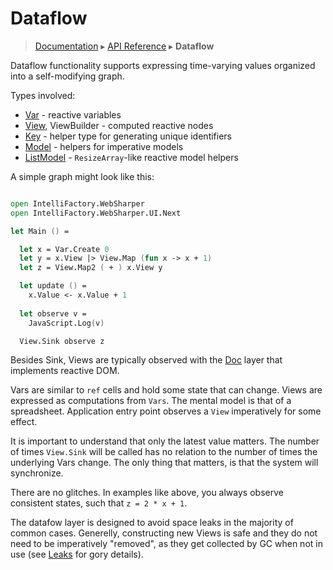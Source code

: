 # Dataflow
> [Documentation](../README.md) ▸ [API Reference](API.md) ▸ **Dataflow**

Dataflow functionality supports expressing
time-varying values organized into a self-modifying graph.

Types involved:

  * [Var](Var.md) - reactive variables
  * [View](View.md), ViewBuilder - computed reactive nodes
  * [Key](Key.md) - helper type for generating unique identifiers 
  * [Model](Model.md) - helpers for imperative models
  * [ListModel](ListModel.md) - `ResizeArray`-like reactive model helpers

A simple graph might look like this:

```fsharp

open IntelliFactory.WebSharper
open IntelliFactory.WebSharper.UI.Next

let Main () =

  let x = Var.Create 0
  let y = x.View |> View.Map (fun x -> x + 1)
  let z = View.Map2 ( + ) x.View y

  let update () =
    x.Value <- x.Value + 1
  
  let observe v =
    JavaScript.Log(v)

  View.Sink observe z
```

Besides Sink, Views are typically observed with the [Doc](Doc.md) layer
that implements reactive DOM.

Vars are similar to `ref` cells and hold some state that can change.
Views are expressed as computations from `Vars`.  The mental model is
that of a spreadsheet.  Application entry point observes a `View`
imperatively for some effect.

It is important to understand that only the latest value matters. 
The number of times `View.Sink` will be called has no relation to the
number of times the underlying Vars change.  The only thing that matters,
is that the system will synchronize.

There are no glitches.  In examples like above, you always observe
consistent states, such that `z = 2 * x + 1`.

The datafow layer is designed to avoid space leaks in the majority of
common cases.  Generelly, constructing new Views is safe and they do not
need to be imperatively "removed", as they get collected by GC when not in
use (see [Leaks](Leaks.md) for gory details).
